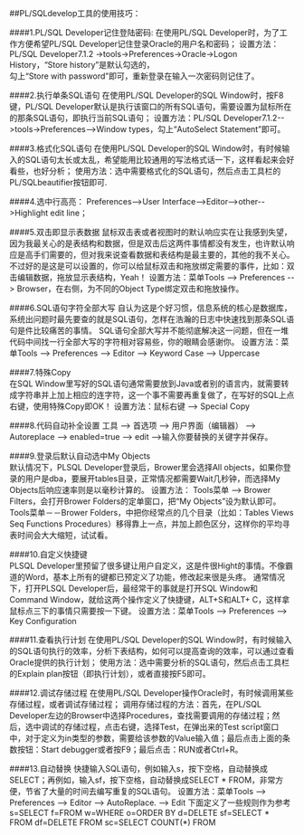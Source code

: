 ##PL/SQLdevelop工具的使用技巧：

####1.PL/SQL Developer记住登陆密码:
在使用PL/SQL Developer时，为了工作方便希望PL/SQL Developer记住登录Oracle的用户名和密码；
设置方法：PL/SQL Developer7.1.2 ->tools->Preferences->Oracle->Logon History，“Store history”是默认勾选的，  
勾上“Store with password”即可，重新登录在输入一次密码则记住了。

####2.执行单条SQL语句
在使用PL/SQL Developer的SQL Window时，按F8键，PL/SQL Developer默认是执行该窗口的所有SQL语句，需要设置为鼠标所在的那条SQL语句，即执行当前SQL语句；
设置方法：PL/SQL Developer7.1.2-->tools->Preferences-->Window types，勾上“AutoSelect Statement”即可。

####3.格式化SQL语句
在使用PL/SQL Developer的SQL Window时，有时候输入的SQL语句太长或太乱，希望能用比较通用的写法格式话一下，这样看起来会好看些，也好分析；
使用方法：选中需要格式化的SQL语句，然后点击工具栏的PL/SQLbeautifier按钮即可.

####4.选中行高亮：
Preferences-->User Interface-->Editor-->other-->Highlight edit line；

####5.双击即显示表数据
鼠标双击表或者视图时的默认响应实在让我感到失望，因为我最关心的是表结构和数据，但是双击后这两件事情都没有发生，也许默认响应是高手们需要的，但对我来说查看数据和表结构是最主要的，其他的我不关心。不过好的是这是可以设置的，你可以给鼠标双击和拖放绑定需要的事件，比如：双击编辑数据，拖放显示表结构，Yeah！
设置方法：菜单Tools --> Preferences --> Browser，在右侧，为不同的Object Type绑定双击和拖放操作。

####6.SQL语句字符全部大写
自认为这是个好习惯，信息系统的核心是数据库，系统出问题时最先要查的就是SQL语句，怎样在浩瀚的日志中快速找到那条SQL语句是件比较痛苦的事情。 SQL语句全部大写并不能彻底解决这一问题，但在一堆代码中间找一行全部大写的字符相对容易些，你的眼睛会感谢你。
设置方法：菜单Tools --> Preferences --> Editor --> Keyword Case --> Uppercase

####7.特殊Copy    
在SQL Window里写好的SQL语句通常需要放到Java或者别的语言内，就需要转成字符串并上加上相应的连字符，这一个事不需要再重复做了，在写好的SQL上点右键，使用特殊Copy即OK！
设置方法：鼠标右键 --> Special Copy

####8.代码自动补全设置
工具 --> 首选项  --> 用户界面（编辑器） --> Autoreplace --> enabled=true --> edit -->输入你要替换的关键字并保存。

####9.登录后默认自动选中My Objects  
默认情况下，PLSQL Developer登录后，Brower里会选择All objects，如果你登录的用户是dba，要展开tables目录，正常情况都需要Wait几秒钟，而选择My Objects后响应速率则是以毫秒计算的。
设置方法：
Tools菜单 --> Brower Filters，会打开Brower Folders的定单窗口，把“My Objects”设为默认即可。
Tools菜单－－Brower Folders，中把你经常点的几个目录（比如：Tables Views Seq Functions Procedures）移得靠上一点，并加上颜色区分，这样你的平均寻表时间会大大缩短，试试看。

####10.自定义快捷键   
PLSQL Developer里预留了很多键让用户自定义，这是件很Hight的事情。不像霸道的Word，基本上所有的键都已预定义了功能，修改起来很是头疼。 通常情况下，打开PLSQL Developer后，最经常干的事就是打开SQL Window和Command Window，就给这两个操作定义了快捷键，ALT+S和ALT+ C，这样拿鼠标点三下的事情只需要按一下键。
设置方法：菜单Tools --> Preferences --> Key Configuration

####11.查看执行计划
在使用PL/SQL Developer的SQL Window时，有时候输入的SQL语句执行的效率，分析下表结构，如何可以提高查询的效率，可以通过查看Oracle提供的执行计划；
使用方法：选中需要分析的SQL语句，然后点击工具栏的Explain plan按钮（即执行计划），或者直接按F5即可。

####12.调试存储过程
在使用PL/SQL Developer操作Oracle时，有时候调用某些存储过程，或者调试存储过程；
调用存储过程的方法：首先，在PL/SQL Developer左边的Browser中选择Procedures，查找需要调用的存储过程；然后，选中调试的存储过程，点击右键，选择Test，在弹出来的Test scrīpt窗口中，对于定义为in类型的参数，需要给该参数的Value输入值；最后点击上面的条数按钮：Start debugger或者按F9；最后点击：RUN或者Ctrl+R。

####13.自动替换
快捷输入SQL语句，例如输入s，按下空格，自动替换成SELECT；再例如，输入sf，按下空格，自动替换成SELECT * FROM，非常方便，节省了大量的时间去编写重复的SQL语句。
设置方法：菜单Tools --> Preferences --> Editor --> AutoReplace. --> Edit
下面定义了一些规则作为参考
s=SELECT
f=FROM
w=WHERE
o=ORDER BY
d=DELETE
sf=SELECT * FROM
df=DELETE FROM
sc=SELECT COUNT(*) FROM
